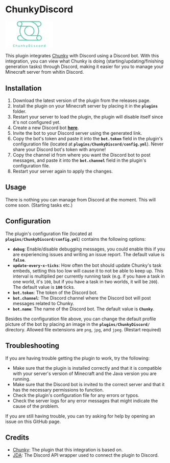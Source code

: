 # ChunkyDiscord

[<img src="https://github.com/Fhoz/ChunkyDiscord/blob/master/assets/logo.png" width="150"/>](https://github.com/Fhoz/ChunkyDiscord/blob/master/assets/logo.png)

This plugin integrates [Chunky](https://github.com/pop4959/Chunky) with Discord using a Discord bot. With this integration, you can view what Chunky is doing (starting/updating/finishing generation tasks) through Discord, making it easier for you to manage your Minecraft server from whitin Discord.

## Installation

1. Download the latest version of the plugin from the releases page.
1. Install the plugin on your Minecraft server by placing it in the **`plugins`** folder.
1. Restart your server to load the plugin, the plugin will disable itself since it's not configured yet.
1. Create a new Discord bot [**here**](https://discordapp.com/developers/applications/).
1. Invite the bot to your Discord server using the generated link.
1. Copy the bot's token and paste it into the **`bot.token`** field in the plugin's configuration file (located at **`plugins/ChunkyDiscord/config.yml`**). Never share your Discord bot's token with anyone!
1. Copy the channel id from where you want the Discord bot to post messages, and paste it into the **`bot.channel`** field in the plugin's configuration file.
1. Restart your server again to apply the changes.

## Usage

There is nothing you can manage from Discord at the moment. This will come soon. (Starting tasks etc.)

## Configuration

The plugin's configuration file (located at **`plugins/ChunkyDiscord/config.yml`**) contains the following options:

- **`debug`**: Enable/disable debugging messages, you could enable this if you are experiencing issues and writing an issue report. The default value is **`false`**.
- **`update-every-x-ticks`**: How often the bot should update Chunky's task embeds, setting this too low will cause it to not be able to keep up. This interval is multiplied per currently running task (e.g. if you have a task in one world, it's `100`, but if you have a task in two worlds, it will be `200`). The default value is **`100`** ticks.
- **`bot.token`**: The token of the Discord bot.
- **`bot.channel`**: The Discord channel where the Discord bot will post messages related to Chunky.
- **`bot.name`**: The name of the Discord bot. The default value is **`Chunky`**.

Besides the configuration file above, you can change the default profile picture of the bot by placing an image in the **`plugins/ChunkyDiscord/`** directory. Allowed file extensions are `png`, `jpg`, and `jpeg`. (Restart required)

## Troubleshooting

If you are having trouble getting the plugin to work, try the following:

- Make sure that the plugin is installed correctly and that it is compatible with your server's version of Minecraft and the Java version you are running.
- Make sure that the Discord bot is invited to the correct server and that it has the necessary permissions to function.
- Check the plugin's configuration file for any errors or typos.
- Check the server logs for any error messages that might indicate the cause of the problem.

If you are still having trouble, you can try asking for help by opening an issue on this GitHub page.

## Credits

- [Chunky](https://github.com/pop4959/Chunky): The plugin that this integration is based on.
- [JDA](https://github.com/DV8FromTheWorld/JDA): The Discord API wrapper used to connect the plugin to Discord.

